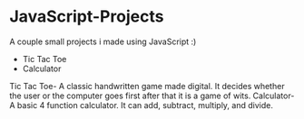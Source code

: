 # JavaScript-Projects

 A couple small projects i made using JavaScript :)
* Tic Tac Toe
* Calculator

Tic Tac Toe-
A classic handwritten game made digital. It decides whether the user or the computer goes first 
after that it is a game of wits.
Calculator-
A basic 4 function calculator. It can add, subtract, multiply, and divide.